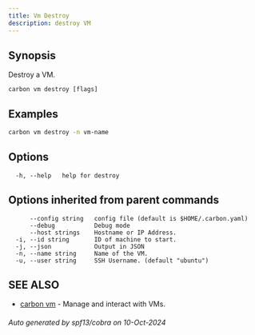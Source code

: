 ```yaml
---
title: Vm Destroy
description: destroy VM
---
```


## Synopsis

Destroy a VM.

```
carbon vm destroy [flags]
```

## Examples

```bash
carbon vm destroy -n vm-name
```

## Options

```
  -h, --help   help for destroy
```

## Options inherited from parent commands

```
      --config string   config file (default is $HOME/.carbon.yaml)
      --debug           Debug mode
      --host strings    Hostname or IP Address.
  -i, --id string       ID of machine to start.
  -j, --json            Output in JSON
  -n, --name string     Name of the VM.
  -u, --user string     SSH Username. (default "ubuntu")
```

## SEE ALSO

* [carbon vm](carbon_vm.md)	 - Manage and interact with VMs.

###### Auto generated by spf13/cobra on 10-Oct-2024
